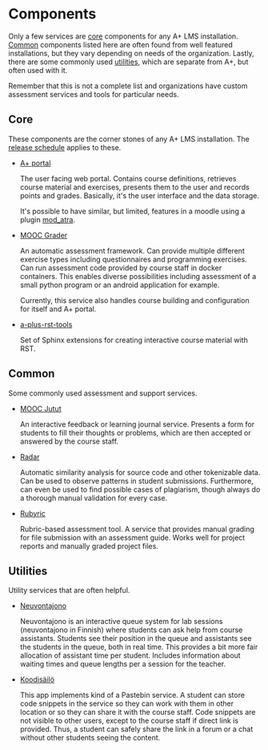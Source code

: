 # Components

Only a few services are [core](#core) components for any A+ LMS installation.
[Common](#common) components listed here are often found from well featured installations,
but they vary depending on needs of the organization.
Lastly, there are some commonly used [utilities](#utilities), which are separate from A+, but often used with it.

Remember that this is not a complete list and organizations have custom assessment services and tools for particular needs.

## Core

These components are the corner stones of any A+ LMS installation.
The [release schedule](/releases/#release-schedule) applies to these.

* [A+ portal](https://github.com/apluslms/a-plus/)

  The user facing web portal.
  Contains course definitions, retrieves course material and exercises, presents them to the user and records points and grades.
  Basically, it's the user interface and the data storage.

  It's possible to have similar, but limited, features in a moodle using a plugin [mod_atra](https://github.com/Aalto-LeTech/moodle-mod_astra/).

* [MOOC Grader](https://github.com/apluslms/mooc-grader/)

  An automatic assessment framework.
  Can provide multiple different exercise types including questionnaires and programming exercises.
  Can run assessment code provided by course staff in docker containers.
  This enables diverse possibilities including assessment of a small python program or an android application for example.

  Currently, this service also handles course building and configuration for itself and A+ portal.

* [a-plus-rst-tools](https://github.com/aalto-letech/a-plus-rst-tools/)

  Set of Sphinx extensions for creating interactive course material with RST.

## Common

Some commonly used assessment and support services.

* [MOOC Jutut](https://github.com/aalto-letech/mooc-jutut/)

  An interactive feedback or learning journal service.
  Presents a form for students to fill their thoughts or problems,
  which are then accepted or answered by the course staff.

* [Radar](https://github.com/aalto-letech/radar/)

  Automatic similarity analysis for source code and other tokenizable data.
  Can be used to observe patterns in student submissions.
  Furthermore, can even be used to find possible cases of plagiarism,
  though always do a thorough manual validation for every case.

* [Rubyric](https://github.com/aalto-letech/rubyric/)

  Rubric-based assessment tool.
  A service that provides manual grading for file submission with an assessment guide.
  Works well for project reports and manually graded project files.

## Utilities

Utility services that are often helpful.

* [Neuvontajono](https://github.com/ttsirkia/neuvontajono/)

  Neuvontajono is an interactive queue system for lab sessions (neuvontajono in Finnish) where students can ask help from course assistants.
  Students see their position in the queue and assistants see the students in the queue, both in real time.
  This provides a bit more fair allocation of assistant time per student.
  Includes information about waiting times and queue lengths per a session for the teacher.

* [Koodisäilö](https://github.com/ttsirkia/koodisailo/)

  This app implements kind of a Pastebin service.
  A student can store code snippets in the service so they can work with them in other location or so they can share it with the course staff.
  Code snippets are not visible to other users, except to the course staff if direct link is provided.
  Thus, a student can safely share the link in a forum or a chat without other students seeing the content.
